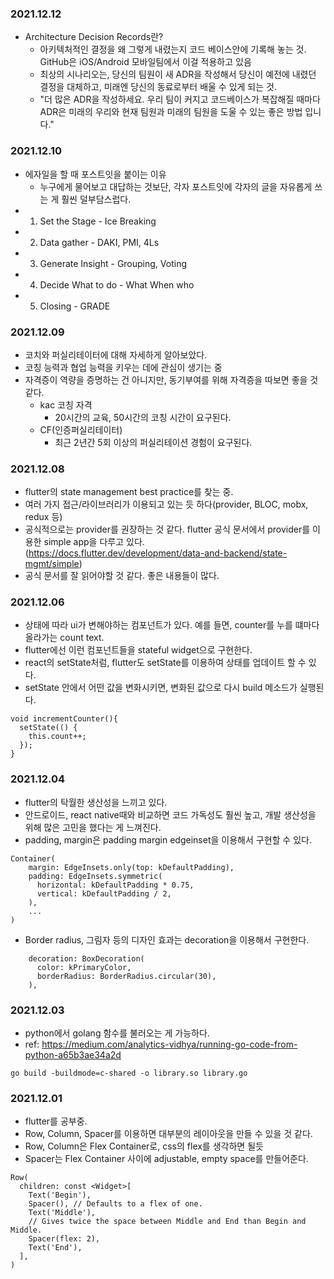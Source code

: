 ### 2021.12.12
- Architecture Decision Records란?
  - 아키텍처적인 결정을 왜 그렇게 내렸는지 코드 베이스안에 기록해 놓는 것. GitHub은 iOS/Android 모바일팀에서 이걸 적용하고 있음
  - 최상의 시나리오는, 당신의 팀원이 새 ADR을 작성해서 당신이 예전에 내렸던 결정을 대체하고, 미래엔 당신의 동료로부터 배울 수 있게 되는 것.
  - "더 많은 ADR을 작성하세요. 우리 팀이 커지고 코드베이스가 복잡해질 때마다 ADR은 미래의 우리와 현재 팀원과 미래의 팀원을 도울 수 있는 좋은 방법 입니다."
### 2021.12.10
- 에자일을 할 때 포스트잇을 붙이는 이유
  - 누구에게 물어보고 대답하는 것보단, 각자 포스트잇에 각자의 글을 자유롭게 쓰는 게 훨씬 덜부담스럽다.
- 1. Set the Stage - Ice Breaking
- 2. Data gather - DAKI, PMI, 4Ls
- 3. Generate Insight - Grouping, Voting
- 4. Decide What to do - What When who
- 5. Closing - GRADE


### 2021.12.09
- 코치와 퍼실리테이터에 대해 자세하게 알아보았다.
- 코칭 능력과 협업 능력을 키우는 데에 관심이 생기는 중
- 자격증이 역량을 증명하는 건 아니지만, 동기부여를 위해 자격증을 따보면 좋을 것 같다.
  - kac 코칭 자격
    - 20시간의 교육, 50시간의 코칭 시간이 요구된다.
  - CF(인증퍼실리테이터)
    - 최근 2년간 5회 이상의 퍼실리테이션 경험이 요구된다.

### 2021.12.08
- flutter의 state management best practice를 찾는 중.
- 여러 가지 접근/라이브러리가 이용되고 있는 듯 하다(provider, BLOC, mobx, redux 등)
- 공식적으로는 provider를 권장하는 것 같다. flutter 공식 문서에서 provider를 이용한 simple app을 다루고 있다. (https://docs.flutter.dev/development/data-and-backend/state-mgmt/simple)
- 공식 문서를 잘 읽어야할 것 같다. 좋은 내용들이 많다.
### 2021.12.06
- 상태에 따라 ui가 변해야하는 컴포넌트가 있다. 예를 들면, counter를 누를 떄마다 올라가는 count text.
- flutter에선 이런 컴포넌트들을 stateful widget으로 구현한다.
- react의 setState처럼, flutter도 setState를 이용하여 상태를 업데이트 할 수 있다.
- setState 안에서 어떤 값을 변화시키면, 변화된 값으로 다시 build 메소드가 실행된다.
```
void incrementCounter(){
  setState(() {
    this.count++;
  });
}
```

### 2021.12.04
- flutter의 탁월한 생산성을 느끼고 있다.
- 안드로이드, react native때와 비교하면 코드 가독성도 훨씬 높고, 개발 생산성을 위해 많은 고민을 했다는 게 느껴진다.
- padding, margin은 padding margin edgeinset을 이용해서 구현할 수 있다.
```
Container(
    margin: EdgeInsets.only(top: kDefaultPadding),
    padding: EdgeInsets.symmetric(
      horizontal: kDefaultPadding * 0.75,
      vertical: kDefaultPadding / 2,
    ),
    ...
)
```
- Border radius, 그림자 등의 디자인 효과는 decoration을 이용해서 구현한다.
```
    decoration: BoxDecoration(
      color: kPrimaryColor,
      borderRadius: BorderRadius.circular(30),
    ),
```

### 2021.12.03
- python에서 golang 함수를 불러오는 게 가능하다.
- ref: https://medium.com/analytics-vidhya/running-go-code-from-python-a65b3ae34a2d
```
go build -buildmode=c-shared -o library.so library.go

```

### 2021.12.01
- flutter를 공부중.
- Row, Column, Spacer를 이용하면 대부분의 레이아웃을 만들 수 있을 것 같다.
- Row, Column은 Flex Container로, css의 flex를 생각하면 될듯
- Spacer는 Flex Container 사이에 adjustable, empty space를 만들어준다.
```
Row(
  children: const <Widget>[
    Text('Begin'),
    Spacer(), // Defaults to a flex of one.
    Text('Middle'),
    // Gives twice the space between Middle and End than Begin and Middle.
    Spacer(flex: 2),
    Text('End'),
  ],
)
```